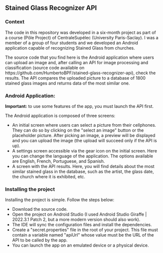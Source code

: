 <h2>Stained Glass Recognizer API</h2>

<h3>Context</h3>

<p>The code in this repository was developed in a six-month project as part of a course 
(Pôle Project) of CentraleSupélec (University Paris-Saclay). I was a member of a group of 
four students and we developed an Android application capable of recognizing 
Stained Glass from churches.</p>

<p>The source code that you find here is the Android application where users can upload an
image and, after calling an API for image processing and classification (source code available
on https://github.com/HumbertoBPF/stained-glass-recognizer-api), check the results. The API 
compares the uploaded picture to a database of 1800 stained glass images and returns data of the 
most similar one.</p>

<h3>Android Application:</h3>

<p><strong>Important:</strong> to use some features of the app, you must launch the API first.</p>

<p>The Android application is composed of three screens:</p>

<ul>
    <li>
        An initial screen where users can select a picture from their cellphones. They can do so
by clicking on the "select an image" button or the placeholder picture. After picking 
an image, a preview will be displayed and you can upload the image (the upload will succeed only if
the API is up).
    </li>
    <li>
        A settings screen accessible via the gear icon on the initial screen. Here you can change 
the language of the application. The options available are English, French, Portuguese, and Spanish.
    </li>
    <li>
        A screen with the API results. Here, you will find details about the most similar stained 
glass in the database, such as the artist, the glass date, the church where it is exhibited, etc.
    </li>
</ul>

<h3>Installing the project</h3>

<p>Installing the project is simple. Follow the steps below:</p>

<ul>
    <li>Download the source code.</li>
    <li>Open the project on Android Studio (I used Android Studio Giraffe | 2022.3.1 Patch 2, 
but a more modern version should also work).</li>
    <li>The IDE will sync the configuration files and install the dependencies.</li>
    <li>Create a "secret.properties" file in the root of your project. This file must contain a 
variable named "apiUrl" whose value must be the URL of the API to be called by the app.</li>
    <li>You can launch the app on an emulated device or a physical device.</li>
</ul>